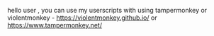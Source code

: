 hello user , you can use my userscripts with using tampermonkey or violentmonkey - https://violentmonkey.github.io/ or https://www.tampermonkey.net/
